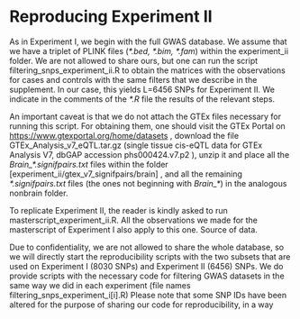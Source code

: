 # Reproducing Experiment II
As in Experiment I, we begin with the full GWAS database. We assume that we have a triplet of
PLINK files (_*.bed, *.bim, *.fam_) within the experiment_ii folder. We are not allowed to share ours,
but one can run the script filtering_snps_experiment_ii.R to obtain the matrices with the observations
for cases and controls with the same filters that we describe in the supplement. In our case, this
yields L=6456 SNPs for Experiment II. We indicate in the comments of the _*.R_ file the results of the
relevant steps.

An important caveat is that we do not attach the GTEx files necessary for running this script. For
obtaining them, one should visit the GTEx Portal on https://www.gtexportal.org/home/datasets ,
download the file GTEx_Analysis_v7_eQTL.tar.gz (single tissue cis-eQTL data for GTEx Analysis
V7, dbGAP accession phs000424.v7.p2 ), unzip it and place all the _Brain\_*.signifpairs.txt_ files
within the folder [experiment_ii/gtex_v7_signifpairs/brain] , and all the remaining
_\*.signifpairs.txt_ files (the ones not beginning with _Brain\_\*_) in the analogous nonbrain folder.

To replicate Experiment II, the reader is kindly asked to run masterscript_experiment_ii.R. All the
observations we made for the masterscript of Experiment I also apply to this one.
Source of data.


Due to confidentiality, we are not allowed to share the whole database, so we will directly start
the reproducibility scripts with the two subsets that are used on Experiment I (8030 SNPs) and
Experiment II (6456) SNPs. We do provide scripts with the necessary code for filtering GWAS
datasets in the same way we did in each experiment (file names
filtering_snps_experiment_i[i].R)
Please note that some SNP IDs have been altered for the purpose of sharing our code for
reproducibility, in a way
